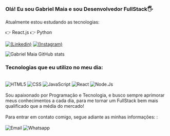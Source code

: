 ### Olá! Eu sou Gabriel Maia e sou Desenvolvedor FullStack🖐 
Atualmente estou estudando as tecnologias:

👉 React.js 
👉 Python

[![(Linkedin)](https://img.shields.io/badge/LinkedIn-0077B5?style=for-the-badge&logo=linkedin&logoColor=white)](https://www.linkedin.com/in/gabriel-ribeiro-maia-ba786b223/)
[![(Instagram)](https://img.shields.io/badge/Instagram-E4405F?style=for-the-badge&logo=instagram&logoColor=white)](https://instagram.com/gaabrielmaia_)

![Gabriel Maia GitHub stats](https://github-readme-stats.vercel.app/api?username=GabriellMaiaa&show_icons=true&theme=dracula)

### Tecnologias que eu utilizo no meu dia:

<div style="display: inline_block"><br/>
<img align_items="center" alt="HTML5" src="https://img.shields.io/badge/HTML5-E34F26?style=for-the-badge&logo=html5&logoColor=white">
<img align_items="center" alt="CSS" src="https://img.shields.io/badge/CSS3-1572B6?style=for-the-badge&logo=css3&logoColor=white">
<img align_items="center" alt="JavaScript" src="https://img.shields.io/badge/JavaScript-F7DF1E?style=for-the-badge&logo=javascript&logoColor=black">
<img align_items="center" alt="React" src="https://img.shields.io/badge/React-20232A?style=for-the-badge&logo=react&logoColor=61DAFB">
<img align_items="center" alt="Node.Js" src="https://img.shields.io/badge/Node.js-43853D?style=for-the-badge&logo=node.js&logoColor=white">


</div>
<br>
Sou apaixonado por Programação e Tecnologia, e busco sempre aprimorar meus conhecimentos a cada dia, para me tornar um FullStack bem mais qualificado que a média do mercado!
<br><br>
Para entrar em contato comigo, segue adiante as minhas informações:
:
<br><br>
<img align_items="center" alt="Email" src="https://img.shields.io/badge/Gmail-D14836?style=for-the-badge&logo=gmail&logoColor=white">
<img align_items="center" alt="Whatsapp" alt="Email" src="https://img.shields.io/badge/WhatsApp-25D366?style=for-the-badge&logo=whatsapp&logoColor=white">
